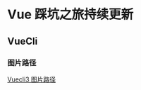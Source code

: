 # Vue 踩坑之旅持续更新

## VueCli

### 图片路径

[Vuecli3 图片路径](
https://blog.csdn.net/qq_31126175/article/details/99550889)